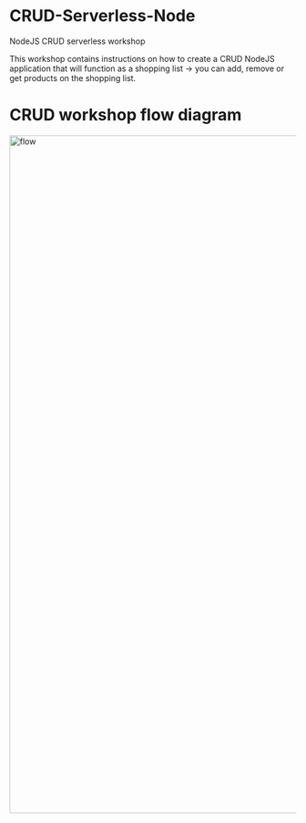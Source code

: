 # CRUD-Serverless-Node
NodeJS CRUD serverless workshop

This workshop contains instructions on how to create a CRUD NodeJS application that will function as a shopping list → you can add, remove or get products on the shopping list.

# CRUD workshop flow diagram 

<img width="1190" alt="flow" src="https://github.com/superhsu/CRUD-Serverless-Node/assets/31141265/e066a0d6-da65-441b-bbf9-089868f592f2">

